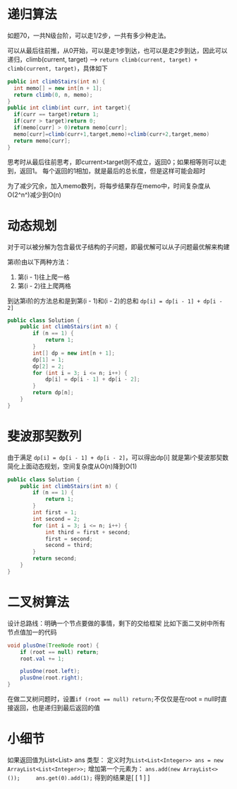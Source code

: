 # 递归算法

如题70，一共N级台阶，可以走1/2步，一共有多少种走法。

可以从最后往前推，从0开始，可以是走1步到达，也可以是走2步到达，因此可以递归，climb(current, target) --> `return climb(current, target) + climb(current, target)`，具体如下

```java
public int climbStairs(int n) {
  int memo[] = new int[n + 1];
  return climb(0, n, memo);
}
public int climb(int curr, int target){
  if(curr == target)return 1;
  if(curr > target)return 0;
  if(memo[curr] > 0)return memo[curr];
  memo[curr]=climb(curr+1,target,memo)+climb(curr+2,target,memo)
  return memo[curr];
}
```

思考时从最后往前思考，即current>target则不成立，返回0；如果相等则可以走到，返回1。
每个返回的1相加，就是最后的总长度，但是这样可能会超时

为了减少冗余，加入memo数列，将每步结果存在memo中，时间复杂度从O(2^n^)减少到O(n)



# 动态规划

对于可以被分解为包含最优子结构的子问题，即最优解可以从子问题最优解来构建

第i阶由以下两种方法：

1. 第(i - 1)往上爬一格
2. 第(i - 2)往上爬两格

到达第i阶的方法总和是到第(i - 1)和(i - 2)的总和
`dp[i] = dp[i - 1] + dp[i - 2]`

```java
public class Solution {
    public int climbStairs(int n) {
        if (n == 1) {
            return 1;
        }
        int[] dp = new int[n + 1];
        dp[1] = 1;
        dp[2] = 2;
        for (int i = 3; i <= n; i++) {
            dp[i] = dp[i - 1] + dp[i - 2];
        }
        return dp[n];
    }
}
```



# 斐波那契数列

由于满足 `dp[i] = dp[i - 1] + dp[i - 2]`，可以得出dp[i] 就是第i个斐波那契数
简化上面动态规划，空间复杂度从O(n)降到O(1)

```java
public class Solution {
    public int climbStairs(int n) {
        if (n == 1) {
            return 1;
        }
        int first = 1;
        int second = 2;
        for (int i = 3; i <= n; i++) {
            int third = first + second;
            first = second;
            second = third;
        }
        return second;
    }
}
```



# 二叉树算法

设计总路线：明确一个节点要做的事情，剩下的交给框架
比如下面二叉树中所有节点值加一的代码

```java
void plusOne(TreeNode root) {
    if (root == null) return;
    root.val += 1;

    plusOne(root.left);
    plusOne(root.right);
}
```

在做二叉树问题时，设置`if (root == null) return;`不仅仅是在root = null时直接返回，也是递归到最后返回的值

# 小细节

如果返回值为List<List<Integer>> ans 类型：
定义时为`List<List<Integer>> ans = new ArrayList<List<Integer>>;`
增加第一个元素为：
`ans.add(new ArrayList<>());     ans.get(0).add(1);`
得到的结果是[  [ 1 ]  ]

